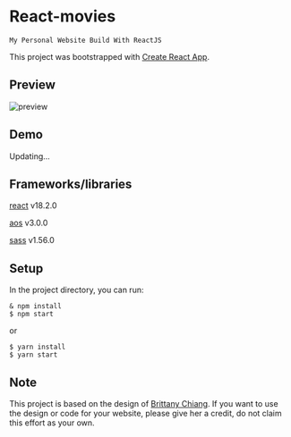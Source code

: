 # React-movies

```
My Personal Website Build With ReactJS
```

This project was bootstrapped with [Create React App](https://github.com/facebook/create-react-app).

## Preview

![preview](https://user-images.githubusercontent.com/67035930/202001182-e536fc85-e168-4b4a-8281-f4b449da9c64.png)

## Demo

Updating...

## Frameworks/libraries

[react](https://reactjs.org/) v18.2.0

[aos](https://michalsnik.github.io/aos/) v3.0.0

[sass](https://sass-lang.com/) v1.56.0

## Setup

In the project directory, you can run:

```
& npm install
$ npm start
```

or

```
$ yarn install
$ yarn start
```

## Note

This project is based on the design of [Brittany Chiang](https://github.com/bchiang7/v4). If you want to use the design or code for your website, please give her a credit, do not claim this effort as your own.
